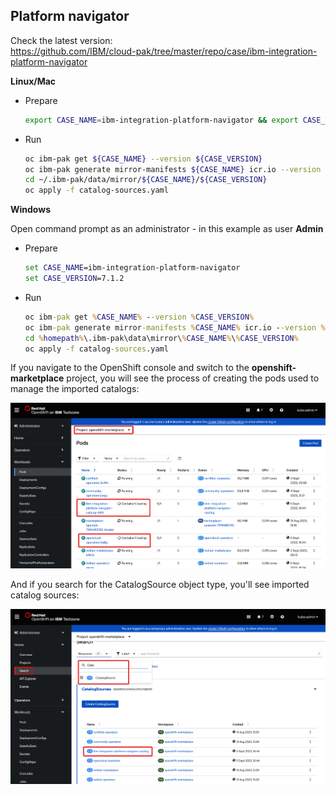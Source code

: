 ## Platform navigator

Check the latest version:<br>
https://github.com/IBM/cloud-pak/tree/master/repo/case/ibm-integration-platform-navigator


**Linux/Mac**

  - Prepare
    ```sh
    export CASE_NAME=ibm-integration-platform-navigator && export CASE_VERSION=7.1.2
    ```
  - Run
    ```sh
    oc ibm-pak get ${CASE_NAME} --version ${CASE_VERSION}
    oc ibm-pak generate mirror-manifests ${CASE_NAME} icr.io --version ${CASE_VERSION}
    cd ~/.ibm-pak/data/mirror/${CASE_NAME}/${CASE_VERSION}
    oc apply -f catalog-sources.yaml
    ```

**Windows**

Open command prompt as an administrator - in this example as user **Admin**

  - Prepare
    ```bat
    set CASE_NAME=ibm-integration-platform-navigator
    set CASE_VERSION=7.1.2
    ```
  - Run
    ```bat
    oc ibm-pak get %CASE_NAME% --version %CASE_VERSION%
    oc ibm-pak generate mirror-manifests %CASE_NAME% icr.io --version %CASE_VERSION%
    cd %homepath%\.ibm-pak\data\mirror\%CASE_NAME%\%CASE_VERSION%
    oc apply -f catalog-sources.yaml
    ```


If you navigate to the OpenShift console and switch to the **openshift-marketplace** project, you will see the process of creating the pods used to manage the imported catalogs:

<img width="850" src="../images/04-1-Catalog-importing.png">

And if you search for the CatalogSource object type, you'll see imported catalog sources:

<img width="850" src="../images/05-1-Catalog-imported.png">